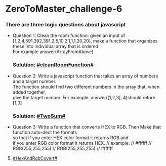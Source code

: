 # ZeroToMaster_challenge-6
### There are three logic questions about javascript
*  Question 1: Clean the room function: given an input of [1,2,4,591,392,391,2,5,10,2,1,1,1,20,20], 
      make a function that organizes these into individual array that is ordered.  
      For example answer(ArrayFromAbove)  
      ### Solution: [\#cleanRoomFunction\#](https://github.com/joeban0608/ZeroToMaster_challenge-6/blob/main/S1_chanllenge_clean_room_function.js)
*  Question 2: Write a javascript function that takes an array of numbers and a target number.  
      The function should find two different numbers in the array that, when added together,  
      give the target number. For example: answer([1,2,3], 4)should return [1,3]  
      ### Solution: [\#TwoSum\#](https://github.com/joeban0608/ZeroToMaster_challenge-6/blob/main/S2_TwoSum.js)
*  Question 3: Write a function that converts HEX to RGB. 
      Then Make that function auto-dect the formats  
      so that if you enter HEX color format it returns RGB and  
      if you enter RGB color format it returns HEX.
      // example:
      // #ffffff // RGB(255,255,255)
      // RGB(255,255,255) // #ffffff
5. [\#HexAndRgbCovert\#](https://github.com/joeban0608/ZeroToMaster_challenge-6/blob/main/S3-2_HexAndRgbCovert_cleaner_code.js)
